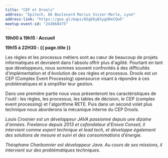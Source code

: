 ```yaml
---
title: "CEP et Drools"
address: "Epitech, 86 Boulevard Marius Vivier-Merle, Lyon"
address-link: "https://goo.gl/maps/A5gE6yB1ygGReCQw5"
meetup-event-id: "243060475"
---
```


**19h00 à 19h15 : Accueil**

**19h15 à 22H30 : {{ page.title }}**

Les règles et les processus métiers sont au cœur de beaucoup de projets informatiques et devraient dans l'absolu offrir plus d'agilité. 
Pourtant en tant que développeurs, nous sommes souvent confrontés à des difficultés d’implémentation et d'évolution de ces règles et processus. 
Drools est un CEP (Complex Event Processing) opensource visant à répondre à ces problématiques et à simplifier leur gestion.

Dans une première partie nous vous présenteront les caractéristiques de l'outil : les règles, les processus, les tables de décision, le CEP (complex event processing) et l'algorithme RETE. 
Puis dans un second volet plus technique nous aborderons la mécanique interne du CEP Drools.

*Louis Crosnier est un développeur JAVA passionné depuis une dizaine d'années. 
Freelance depuis 2013 et cofondateur d'Enova Conseil, il intervient comme expert technique et lead tech, et développe également des solutions de mesure et suivi et des consommations d’énergie.*

*Théophane Charbonnier est développeur Java. Au cours de ses missions, il intervient sur des problématiques techniques.*